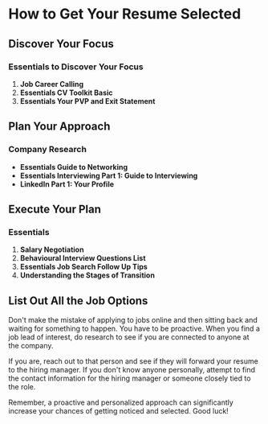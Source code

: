 # How to Get Your Resume Selected

## Discover Your Focus

### Essentials to Discover Your Focus
1. **Job Career Calling**
2. **Essentials CV Toolkit Basic**
3. **Essentials Your PVP and Exit Statement**

## Plan Your Approach

### Company Research
- **Essentials Guide to Networking**
- **Essentials Interviewing Part 1: Guide to Interviewing**
- **LinkedIn Part 1: Your Profile**

## Execute Your Plan

### Essentials
1. **Salary Negotiation**
2. **Behavioural Interview Questions List**
3. **Essentials Job Search Follow Up Tips**
4. **Understanding the Stages of Transition**

## List Out All the Job Options

Don't make the mistake of applying to jobs online and then sitting back and waiting for something to happen. You have to be proactive. When you find a job lead of interest, do research to see if you are connected to anyone at the company.

If you are, reach out to that person and see if they will forward your resume to the hiring manager. If you don't know anyone personally, attempt to find the contact information for the hiring manager or someone closely tied to the role.

Remember, a proactive and personalized approach can significantly increase your chances of getting noticed and selected. Good luck!
